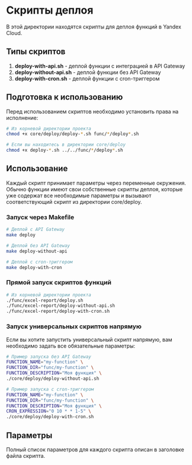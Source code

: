 # Скрипты деплоя

В этой директории находятся скрипты для деплоя функций в Yandex Cloud.

## Типы скриптов

1. **deploy-with-api.sh** - деплой функции с интеграцией в API Gateway
2. **deploy-without-api.sh** - деплой функции без API Gateway
3. **deploy-with-cron.sh** - деплой функции с cron-триггером

## Подготовка к использованию

Перед использованием скриптов необходимо установить права на исполнение:

```bash
# Из корневой директории проекта
chmod +x core/deploy/deploy-*.sh func/*/deploy*.sh

# Если вы находитесь в директории core/deploy
chmod +x deploy-*.sh ../../func/*/deploy*.sh
```

## Использование

Каждый скрипт принимает параметры через переменные окружения. Обычно функции имеют свои собственные скрипты деплоя, которые уже содержат все необходимые параметры и вызывают соответствующий скрипт из директории core/deploy.

### Запуск через Makefile

```bash
# Деплой с API Gateway
make deploy

# Деплой без API Gateway
make deploy-without-api

# Деплой с cron-триггером
make deploy-with-cron
```

### Прямой запуск скриптов функций

```bash
# Из корневой директории проекта
./func/excel-report/deploy.sh
./func/excel-report/deploy-without-api.sh
./func/excel-report/deploy-with-cron.sh
```

### Запуск универсальных скриптов напрямую

Если вы хотите запустить универсальный скрипт напрямую, вам необходимо задать все обязательные параметры:

```bash
# Пример запуска без API Gateway
FUNCTION_NAME="my-function" \
FUNCTION_DIR="func/my-function" \
FUNCTION_DESCRIPTION="Моя функция" \
./core/deploy/deploy-without-api.sh

# Пример запуска с cron-триггером
FUNCTION_NAME="my-function" \
FUNCTION_DIR="func/my-function" \
FUNCTION_DESCRIPTION="Моя функция" \
CRON_EXPRESSION="0 10 * * 1-5" \
./core/deploy/deploy-with-cron.sh
```

## Параметры

Полный список параметров для каждого скрипта описан в заголовке файла скрипта. 